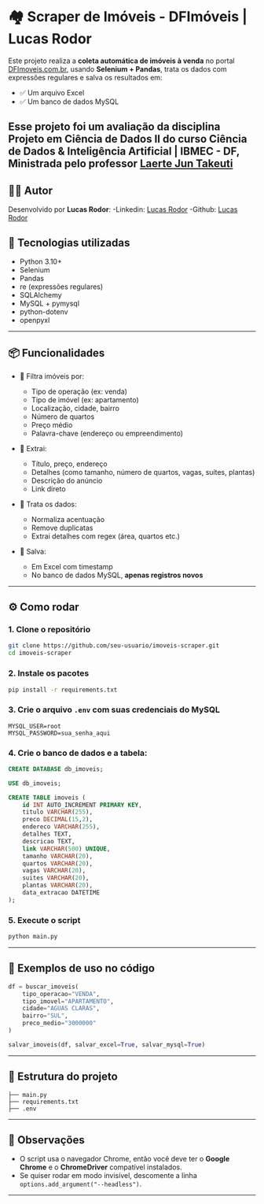 # 🏘️ Scraper de Imóveis - DFImóveis | Lucas Rodor

Este projeto realiza a **coleta automática de imóveis à venda** no portal [DFImoveis.com.br](https://www.dfimoveis.com.br), usando **Selenium + Pandas**, trata os dados com expressões regulares e salva os resultados em:
- ✅ Um arquivo Excel
- ✅ Um banco de dados MySQL

Esse projeto foi um avaliação da disciplina Projeto em Ciência de Dados II do curso 
Ciência de Dados & Inteligência Artificial | IBMEC - DF, Ministrada pelo professor [Laerte Jun Takeuti](https://www.linkedin.com/in/laertejt/)
---


## 🧑‍💻 Autor

Desenvolvido por **Lucas Rodor**:
-Linkedin: [Lucas Rodor](https://www.linkedin.com/in/lucasrodor)
-Github: [Lucas Rodor](https://www.github.com/lucasrodor)

## 🚀 Tecnologias utilizadas

- Python 3.10+
- Selenium
- Pandas
- re (expressões regulares)
- SQLAlchemy
- MySQL + pymysql
- python-dotenv
- openpyxl

---

## 📦 Funcionalidades

- 🧭 Filtra imóveis por:
  - Tipo de operação (ex: venda)
  - Tipo de imóvel (ex: apartamento)
  - Localização, cidade, bairro
  - Número de quartos
  - Preço médio
  - Palavra-chave (endereço ou empreendimento)

- 📄 Extrai:
  - Título, preço, endereço
  - Detalhes (como tamanho, número de quartos, vagas, suítes, plantas)
  - Descrição do anúncio
  - Link direto

- 🧹 Trata os dados:
  - Normaliza acentuação
  - Remove duplicatas
  - Extrai detalhes com regex (área, quartos etc.)

- 💾 Salva:
  - Em Excel com timestamp
  - No banco de dados MySQL, **apenas registros novos**

---

## ⚙️ Como rodar

### 1. Clone o repositório

```bash
git clone https://github.com/seu-usuario/imoveis-scraper.git
cd imoveis-scraper
```

### 2. Instale os pacotes

```bash
pip install -r requirements.txt
```

### 3. Crie o arquivo `.env` com suas credenciais do MySQL

```
MYSQL_USER=root
MYSQL_PASSWORD=sua_senha_aqui
```

### 4. Crie o banco de dados e a tabela:

```sql
CREATE DATABASE db_imoveis;

USE db_imoveis;

CREATE TABLE imoveis (
    id INT AUTO_INCREMENT PRIMARY KEY,
    titulo VARCHAR(255),
    preco DECIMAL(15,2),
    endereco VARCHAR(255),
    detalhes TEXT,
    descricao TEXT,
    link VARCHAR(500) UNIQUE,
    tamanho VARCHAR(20),
    quartos VARCHAR(20),
    vagas VARCHAR(20),
    suites VARCHAR(20),
    plantas VARCHAR(20),
    data_extracao DATETIME
);
```

### 5. Execute o script

```bash
python main.py
```

---

## 🧠 Exemplos de uso no código

```python
df = buscar_imoveis(
    tipo_operacao="VENDA",
    tipo_imovel="APARTAMENTO",
    cidade="AGUAS CLARAS",
    bairro="SUL",
    preco_medio="3000000"
)

salvar_imoveis(df, salvar_excel=True, salvar_mysql=True)
```

---

## 📂 Estrutura do projeto

```
├── main.py
├── requirements.txt
├── .env
```

---

## 📌 Observações

- O script usa o navegador Chrome, então você deve ter o **Google Chrome** e o **ChromeDriver** compatível instalados.
- Se quiser rodar em modo invisível, descomente a linha `options.add_argument("--headless")`.

---